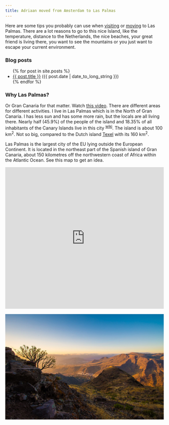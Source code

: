 ```yaml
---
title: Adriaan moved from Amsterdam to Las Palmas
---
```


Here are some tips you probably can use when [visiting](/visitors) or [moving](/movers) to Las Palmas.
There are a lot reasons to go to this nice Island, like the temperature, distance to the Netherlands, the nice beaches, your great friend is living there, you want to see the mountains or you just want to escape your current environment.

### Blog posts

<ul>
  {% for post in site.posts %}
    <li>
      <a href="{{ post.url }}">{{ post.title }}</a> ({{ post.date | date_to_long_string }})
    </li>
  {% endfor %}
</ul>


### Why Las Palmas?

Or Gran Canaria for that matter. Watch <a href="https://www.youtube.com/watch?v=3-IT-LJvAPA" target="_blank">this video</a>.
There are different areas for different activities. I live in Las Palmas which is in the North of Gran Canaria.
I has less sun and has some more rain, but the locals are all living there. Nearly half (45.9%) of the people of the island and 18.35% of all inhabitants of the Canary Islands live in this city <sup>[wiki](https://en.wikipedia.org/wiki/Las_Palmas)</sup>.
The island is about 100 km<sup>2</sup>. Not so big, compared to the Dutch island [Texel](https://en.wikipedia.org/wiki/Texel) with its 160 km<sup>2</sup>.

Las Palmas is the largest city of the EU lying outside the European Continent. It is located in the northeast part of the Spanish island of Gran Canaria, about 150 kilometres off the northwestern coast of Africa within the Atlantic Ocean. See this map to get an idea.

<iframe class="border" src="https://www.google.com/maps/embed?pb=!1m18!1m12!1m3!1d451096.17856407067!2d-15.877301584959964!3d27.95750067718394!2m3!1f0!2f0!3f0!3m2!1i1024!2i768!4f13.1!3m3!1m2!1s0xc40855504bf07c1%3A0x2ec916c8a5acdb16!2sGran+Canaria%2C+Spanje!5e0!3m2!1snl!2snl!4v1453390604150" width="100%" height="450" frameborder="0" allowfullscreen></iframe>

![Mountains of Gran Canaria](/images/mountains.jpg)
